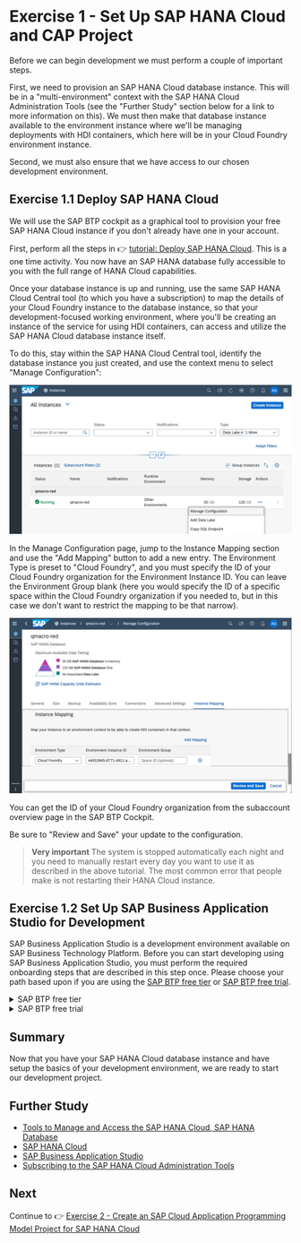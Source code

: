 # Exercise 1 - Set Up SAP HANA Cloud and CAP Project

Before we can begin development we must perform a couple of important steps.

First, we need to provision an SAP HANA Cloud database instance. This will be in a "multi-environment" context with the SAP HANA Cloud Administration Tools (see the "Further Study" section below for a link to more information on this). We must then make that database instance available to the environment instance where we'll be managing deployments with HDI containers, which here will be in your Cloud Foundry environment instance.

Second, we must also ensure that we have access to our chosen development environment.

## Exercise 1.1 Deploy SAP HANA Cloud

We will use the SAP BTP cockpit as a graphical tool to provision your free SAP HANA Cloud instance if you don't already have one in your account.

First, perform all the steps in 👉 [tutorial: Deploy SAP HANA Cloud](https://developers.sap.com/tutorials/hana-cloud-deploying.html). This is a one time activity. You now have an SAP HANA database fully accessible to you with the full range of HANA Cloud capabilities.  

Once your database instance is up and running, use the same SAP HANA Cloud Central tool (to which you have a subscription) to map the details of your Cloud Foundry instance to the database instance, so that your development-focused working environment, where you'll be creating an instance of the service for using HDI containers, can access and utilize the SAP HANA Cloud database instance itself.

To do this, stay within the SAP HANA Cloud Central tool, identify the database instance you just created, and use the context menu to select "Manage Configuration":

![Selecting Manage Configuration in the context menu](../../images/ex1/selecting_manage_configuration.png)

In the Manage Configuration page, jump to the Instance Mapping section and use the "Add Mapping" button to add a new entry. The Environment Type is preset to "Cloud Foundry", and you must specify the ID of your Cloud Foundry organization for the Environment Instance ID. You can leave the Environment Group blank (here you would specify the ID of a specific space within the Cloud Foundry organization if you needed to, but in this case we don't want to restrict the mapping to be that narrow).

![Adding a mapping](../../images/ex1/adding_a_mapping.png)

You can get the ID of your Cloud Foundry organization from the subaccount overview page in the SAP BTP Cockpit.

Be sure to "Review and Save" your update to the configuration.

> **Very important** The system is stopped automatically each night and you need to manually restart every day you want to use it as described in the above tutorial. The most common error that people make is not restarting their HANA Cloud instance.

## Exercise 1.2 Set Up SAP Business Application Studio for Development

SAP Business Application Studio is a development environment available on SAP Business Technology Platform. Before you can start developing using SAP Business Application Studio, you must perform the required onboarding steps that are described in this step once. Please choose your path based upon if you are using the [SAP BTP free tier](https://developers.sap.com/tutorials/btp-free-tier-account.html) or [SAP BTP free trial](https://developers.sap.com/tutorials/hcp-create-trial-account.html).

<details><summary>SAP BTP free tier</summary>

1. If you are using the [SAP BTP free tier](https://developers.sap.com/tutorials/btp-free-tier-account.html), then complete the following steps

1. From you SAP BTP Global Account in the SAP BTP Cockpit, select the subaccount in which you want to enable the SAP Business Application Studio subscription.

1. From the navigation area, click Service Marketplace.
   ![Service Marketplace](../../images/ex1/service_marketplace.png)

1. In the Service Marketplace page, search for `studio`.
   ![Search for Studio](../../images/ex1/studio.png)

1. Click Actions icon (three dots) to open the list of available actions.
   ![Three Dots](../../images/ex1/three_dots.png)

1. Click Create to launch the wizard for subscribing to SAP Business Application Studio.
   ![Create](../../images/ex1/create.png)

1. In the wizard verify that `SAP Business Application Studio` is selected in the Service field and `free` is selected in the Plan field.
   ![Free Plan](../../images/ex1/free.png)

1. Click `Create` to subscribe to SAP Business Application Studio.

</details>

<details><summary>SAP BTP free trial</summary>

1. If you are using the [SAP BTP free trial](https://developers.sap.com/tutorials/hcp-create-trial-account.html), then perform all the steps in [this tutorial - Set Up SAP Business Application Studio for Development](https://developers.sap.com/tutorials/appstudio-onboarding.html)

</details>

## Summary

Now that you have your SAP HANA Cloud database instance and have setup the basics of your development environment, we are ready to start our development project.

## Further Study

* [Tools to Manage and Access the SAP HANA Cloud, SAP HANA Database](https://developers.sap.com/tutorials/hana-cloud-mission-trial-3.html)
* [SAP HANA Cloud](https://community.sap.com/topics/hana)
* [SAP Business Application Studio](https://community.sap.com/topics/business-application-studio)
* [Subscribing to the SAP HANA Cloud Administration Tools](https://help.sap.com/docs/hana-cloud/sap-hana-cloud-administration-guide/subscribing-to-sap-hana-cloud-administration-tools)

## Next

Continue to 👉 [Exercise 2 - Create an SAP Cloud Application Programming Model Project for SAP HANA Cloud](../ex2/README.md)
